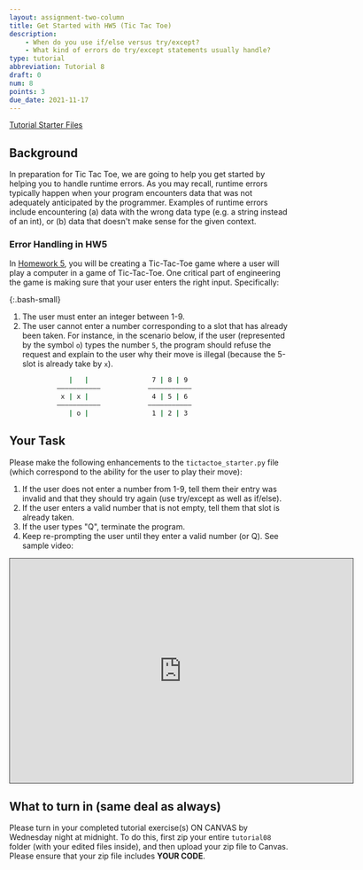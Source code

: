 ```yaml
---
layout: assignment-two-column
title: Get Started with HW5 (Tic Tac Toe)
description:
    - When do you use if/else versus try/except?
    - What kind of errors do try/except statements usually handle?
type: tutorial
abbreviation: Tutorial 8
draft: 0
num: 8
points: 3
due_date: 2021-11-17
---
```


<style>
    .bash-small .highlighter-rouge {
        width: 520px;
        margin: auto;
        margin-top: 10px;
    }
</style>

<a class="nu-button" href="/fall2021/course-files/tutorials/tutorial08.zip" target="_blank">
    Tutorial Starter Files <i class="fas fa-download"></i>
</a> 


## Background
In preparation for Tic Tac Toe, we are going to help you get started by helping you to handle runtime errors. As you may recall, runtime errors typically happen when your program encounters data that was not adequately anticipated by the programmer. Examples of runtime errors include encountering (a) data with the wrong data type (e.g. a string instead of an int), or (b) data that doesn't make sense for the given context.

### Error Handling in HW5
In [Homework 5](../assignments/hw5), you will be creating a Tic-Tac-Toe game where a user will play a computer in a game of Tic-Tac-Toe. One critical part of engineering the game is making sure that your user enters the right input. Specifically:

{:.bash-small}
1. The user must enter an integer between 1-9.
2. The user cannot enter a number corresponding to a slot that has already been taken. For instance, in the scenario below, if the user (represented by the symbol `o`) types the number `5`, the program should refuse the request and explain to the user why their move is illegal (because the 5-slot is already take by `x`).
```bash
               |   |                7 | 8 | 9 
            ———————————            ———————————
             x | x |                4 | 5 | 6 
            ———————————            ——————————— 
               | o |                1 | 2 | 3 
```

## Your Task
Please make the following enhancements to the `tictactoe_starter.py` file (which correspond to the ability for the user to play their move):
1. If the user does not enter a number from 1-9, tell them their entry was invalid and that they should try again (use try/except as well as if/else).
2. If the user enters a valid number that is not empty, tell them that slot is already taken.
3. If the user types "Q", terminate the program.
4. Keep re-prompting the user until they enter a valid number (or Q). See sample video:

<iframe src="https://northwestern.hosted.panopto.com/Panopto/Pages/Embed.aspx?id=d10536ec-2b52-4a2e-abb9-add1015550a0&autoplay=false&offerviewer=true&showtitle=true&showbrand=false&start=0&interactivity=all" width="620" height="405" style="padding: 0px; border: 1px solid #464646;" frameborder="0" allowfullscreen="" allow="autoplay"></iframe>

## What to turn in (same deal as always)
Please turn in your completed tutorial exercise(s) ON CANVAS by Wednesday night at midnight. To do this, first zip your entire `tutorial08` folder (with your edited files inside), and then upload your zip file to Canvas. Please ensure that your zip file includes **YOUR CODE**. 
